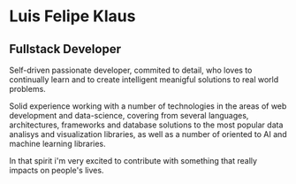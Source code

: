 # Luis Felipe Klaus
## Fullstack Developer

Self-driven passionate developer, commited to detail, who loves to continually learn and to create intelligent meanigful solutions to real world problems. 

Solid experience working with a number of technologies in the areas of web development and data-science, covering from several languages, architectures, frameworks and database solutions to the most popular data analisys and visualization libraries, as well as a number of oriented to AI and machine learning libraries. 

In that spirit i'm very excited to contribute with something that really impacts on people's lives.



